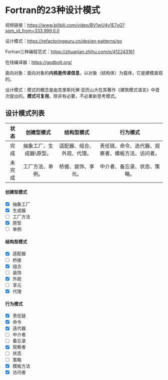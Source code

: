 # Fortran的23种设计模式

视频链接：https://www.bilibili.com/video/BV1wU4y1E7xG?spm_id_from=333.999.0.0

设计模式：https://refactoringguru.cn/design-patterns/go

Fortran三种编程范式：https://zhuanlan.zhihu.com/p/412243161

在线编译器：https://godbolt.org/

面向对象：面向对象的**内核是传递信息**，以对象（结构体）为载体，它是建模直观的。

设计模式：模式的概念是由克里斯托佛·亚历山大在其著作《建筑模式语言》中首次提出的。**模式可复用**，除非有必要，不必重新思考模式。

## 设计模式列表

|状态|创建型模式|结构型模式|行为模式|
|:-:|:-:|:-:|:-:|
|完成|抽象工厂、生成器\原型。|适配器、组合、外观、代理。|责任链、命令、迭代器、观察者、模板方法、访问者。|
|未完成|工厂方法、单例。|桥接、装饰、享元。|中介者、备忘录、状态、策略。|

#### 创建型模式

- [X] 抽象工厂
- [X] 生成器
- [ ] 工厂方法
- [X] 原型
- [ ] 单例

#### 结构型模式

- [X] 适配器
- [ ] 桥接
- [X] 组合
- [ ] 装饰
- [X] 外观
- [ ] 享元
- [X] 代理
 
#### 行为模式

- [X] 责任链
- [X] 命令
- [X] 迭代器
- [ ] 中介者
- [ ] 备忘录
- [X] 观察者
- [ ] 状态
- [ ] 策略
- [X] 模板方法
- [X] 访问者
